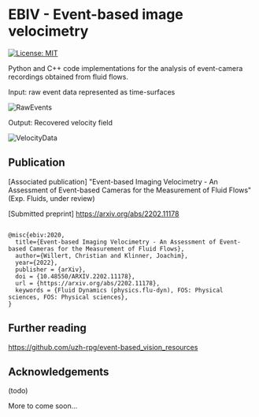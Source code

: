 # EBIV - Event-based image velocimetry
[![License: MIT](https://img.shields.io/badge/License-MIT-yellow.svg)](https://opensource.org/licenses/MIT)

Python and C++ code implementations for the analysis of event-camera recordings obtained from fluid flows.

Input: raw event data represented as time-surfaces

![RawEvents](https://github.com/cewdlr/ebiv/blob/main/images/wallflow4_dense_3_0010.png)

Output: Recovered velocity field

![VelocityData](https://github.com/cewdlr/ebiv/blob/main/images/wallflow4_dense_3_corr_0010.png)

## Publication

[Associated publication] "Event-based Imaging Velocimetry - An Assessment of Event-based Cameras for the Measurement of Fluid Flows"
(Exp. Fluids, under review)

[Submitted preprint] https://arxiv.org/abs/2202.11178


```

@misc{ebiv:2020,
  title={Event-based Imaging Velocimetry - An Assessment of Event-based Cameras for the Measurement of Fluid Flows},
  author={Willert, Christian and Klinner, Joachim},
  year={2022},
  publisher = {arXiv},  
  doi = {10.48550/ARXIV.2202.11178},
  url = {https://arxiv.org/abs/2202.11178}, 
  keywords = {Fluid Dynamics (physics.flu-dyn), FOS: Physical sciences, FOS: Physical sciences}, 
}
```



## Further reading

https://github.com/uzh-rpg/event-based_vision_resources

## Acknowledgements

(todo)

More to come soon...
